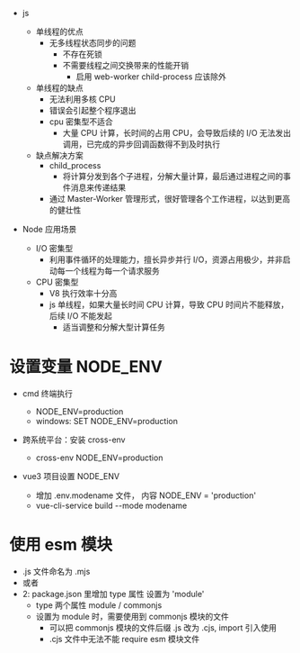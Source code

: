 - js
  - 单线程的优点
    - 无多线程状态同步的问题
      - 不存在死锁
      - 不需要线程之间交换带来的性能开销
        - 启用 web-worker child-process 应该除外
  - 单线程的缺点
    - 无法利用多核 CPU
    - 错误会引起整个程序退出
    - cpu 密集型不适合
      - 大量 CPU 计算，长时间的占用 CPU，会导致后续的 I/O 无法发出调用，已完成的异步回调函数得不到及时执行
  - 缺点解决方案
    - child_process
      - 将计算分发到各个子进程，分解大量计算，最后通过进程之间的事件消息来传递结果  
    - 通过 Master-Worker 管理形式，很好管理各个工作进程，以达到更高的健壮性

- Node 应用场景
  - I/O 密集型
    - 利用事件循环的处理能力，擅长异步并行 I/O，资源占用极少，并非启动每一个线程为每一个请求服务
  - CPU 密集型
    - V8 执行效率十分高
    - js 单线程，如果大量长时间 CPU 计算，导致 CPU 时间片不能释放，后续 I/O 不能发起
      - 适当调整和分解大型计算任务
# 设置变量 NODE_ENV

- cmd 终端执行

  - NODE_ENV=production
  - windows: SET NODE_ENV=production

- 跨系统平台：安装 cross-env

  - cross-env NODE_ENV=production

- vue3 项目设置 NODE_ENV
  - 增加 .env.modename 文件， 内容 NODE_ENV = 'production'
  - vue-cli-service build --mode modename

# 使用 esm 模块

- .js 文件命名为 .mjs
- 或者
- 2: package.json 里增加 type 属性 设置为 'module'
  - type 两个属性 module / commonjs
  - 设置为 module 时，需要使用到 commonjs 模块的文件
    - 可以把 commonjs 模块的文件后缀 .js 改为 .cjs, import 引入使用
    - .cjs 文件中无法不能 require esm 模块文件
